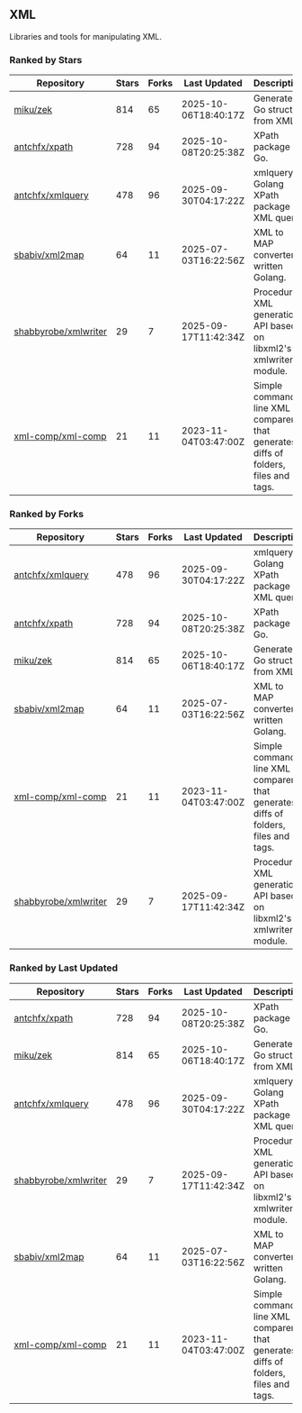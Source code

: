 ## XML

Libraries and tools for manipulating XML.

### Ranked by Stars

| Repository | Stars | Forks | Last Updated | Description | 
|------------|-------|-------|--------------|-------------|
| [miku/zek](https://github.com/miku/zek) | 814 | 65 | 2025-10-06T18:40:17Z |  Generate a Go struct from XML. |
| [antchfx/xpath](https://github.com/antchfx/xpath) | 728 | 94 | 2025-10-08T20:25:38Z |  XPath package for Go. |
| [antchfx/xmlquery](https://github.com/antchfx/xmlquery) | 478 | 96 | 2025-09-30T04:17:22Z |  xmlquery is Golang XPath package for XML query. |
| [sbabiv/xml2map](https://github.com/sbabiv/xml2map) | 64 | 11 | 2025-07-03T16:22:56Z |  XML to MAP converter written Golang. |
| [shabbyrobe/xmlwriter](https://github.com/shabbyrobe/xmlwriter) | 29 | 7 | 2025-09-17T11:42:34Z |  Procedural XML generation API based on libxml2's xmlwriter module. |
| [xml-comp/xml-comp](https://github.com/xml-comp/xml-comp) | 21 | 11 | 2023-11-04T03:47:00Z |  Simple command line XML comparer that generates diffs of folders, files and tags. |

### Ranked by Forks

| Repository | Stars | Forks | Last Updated | Description | 
|------------|-------|-------|--------------|-------------|
| [antchfx/xmlquery](https://github.com/antchfx/xmlquery) | 478 | 96 | 2025-09-30T04:17:22Z |  xmlquery is Golang XPath package for XML query. |
| [antchfx/xpath](https://github.com/antchfx/xpath) | 728 | 94 | 2025-10-08T20:25:38Z |  XPath package for Go. |
| [miku/zek](https://github.com/miku/zek) | 814 | 65 | 2025-10-06T18:40:17Z |  Generate a Go struct from XML. |
| [sbabiv/xml2map](https://github.com/sbabiv/xml2map) | 64 | 11 | 2025-07-03T16:22:56Z |  XML to MAP converter written Golang. |
| [xml-comp/xml-comp](https://github.com/xml-comp/xml-comp) | 21 | 11 | 2023-11-04T03:47:00Z |  Simple command line XML comparer that generates diffs of folders, files and tags. |
| [shabbyrobe/xmlwriter](https://github.com/shabbyrobe/xmlwriter) | 29 | 7 | 2025-09-17T11:42:34Z |  Procedural XML generation API based on libxml2's xmlwriter module. |

### Ranked by Last Updated

| Repository | Stars | Forks | Last Updated | Description | 
|------------|-------|-------|--------------|-------------|
| [antchfx/xpath](https://github.com/antchfx/xpath) | 728 | 94 | 2025-10-08T20:25:38Z |  XPath package for Go. |
| [miku/zek](https://github.com/miku/zek) | 814 | 65 | 2025-10-06T18:40:17Z |  Generate a Go struct from XML. |
| [antchfx/xmlquery](https://github.com/antchfx/xmlquery) | 478 | 96 | 2025-09-30T04:17:22Z |  xmlquery is Golang XPath package for XML query. |
| [shabbyrobe/xmlwriter](https://github.com/shabbyrobe/xmlwriter) | 29 | 7 | 2025-09-17T11:42:34Z |  Procedural XML generation API based on libxml2's xmlwriter module. |
| [sbabiv/xml2map](https://github.com/sbabiv/xml2map) | 64 | 11 | 2025-07-03T16:22:56Z |  XML to MAP converter written Golang. |
| [xml-comp/xml-comp](https://github.com/xml-comp/xml-comp) | 21 | 11 | 2023-11-04T03:47:00Z |  Simple command line XML comparer that generates diffs of folders, files and tags. |

